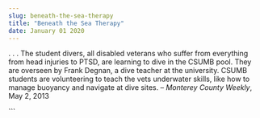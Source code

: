 ```yaml
---
slug: beneath-the-sea-therapy
title: "Beneath the Sea Therapy"
date: January 01 2020
---
```


 
<p>
  . . . The student divers, all disabled veterans who suffer from everything
  from head injuries to PTSD, are learning to dive in the CSUMB pool. They are
  overseen by Frank Degnan, a dive teacher at the university. CSUMB students are
  volunteering to teach the vets underwater skills, like how to manage buoyancy
  and navigate at dive sites. – <em>Monterey County Weekly</em>, May 2, 2013
</p>
```
